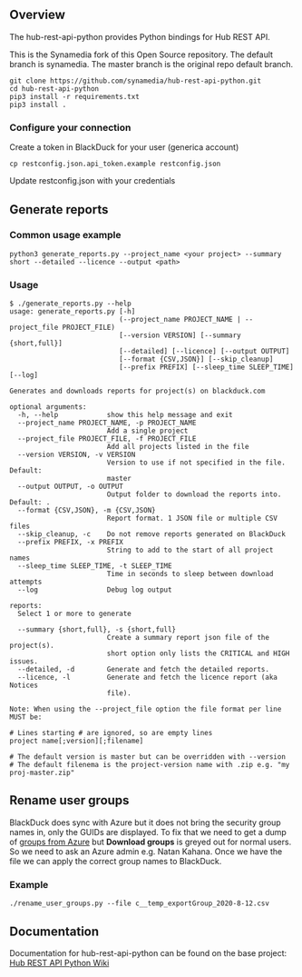 ## Overview ##
The hub-rest-api-python provides Python bindings for Hub REST API.

This is the Synamedia fork of this Open Source repository. The default branch is synamedia. The master branch is the original repo default branch.

```
git clone https://github.com/synamedia/hub-rest-api-python.git
cd hub-rest-api-python
pip3 install -r requirements.txt
pip3 install .
```
### Configure your connection
Create a token in BlackDuck for your user (generica account)

`cp restconfig.json.api_token.example restconfig.json`

Update restconfig.json with your credentials

## Generate reports
### Common usage example
`python3 generate_reports.py --project_name <your project> --summary short --detailed --licence --output <path>`

### Usage
```
$ ./generate_reports.py --help
usage: generate_reports.py [-h]
                           (--project_name PROJECT_NAME | --project_file PROJECT_FILE)
                           [--version VERSION] [--summary {short,full}]
                           [--detailed] [--licence] [--output OUTPUT]
                           [--format {CSV,JSON}] [--skip_cleanup]
                           [--prefix PREFIX] [--sleep_time SLEEP_TIME] [--log]

Generates and downloads reports for project(s) on blackduck.com

optional arguments:
  -h, --help            show this help message and exit
  --project_name PROJECT_NAME, -p PROJECT_NAME
                        Add a single project
  --project_file PROJECT_FILE, -f PROJECT_FILE
                        Add all projects listed in the file
  --version VERSION, -v VERSION
                        Version to use if not specified in the file. Default:
                        master
  --output OUTPUT, -o OUTPUT
                        Output folder to download the reports into. Default: .
  --format {CSV,JSON}, -m {CSV,JSON}
                        Report format. 1 JSON file or multiple CSV files
  --skip_cleanup, -c    Do not remove reports generated on BlackDuck
  --prefix PREFIX, -x PREFIX
                        String to add to the start of all project names
  --sleep_time SLEEP_TIME, -t SLEEP_TIME
                        Time in seconds to sleep between download attempts
  --log                 Debug log output

reports:
  Select 1 or more to generate

  --summary {short,full}, -s {short,full}
                        Create a summary report json file of the project(s).
                        short option only lists the CRITICAL and HIGH issues.
  --detailed, -d        Generate and fetch the detailed reports.
  --licence, -l         Generate and fetch the licence report (aka Notices
                        file).

Note: When using the --project_file option the file format per line MUST be:

# Lines starting # are ignored, so are empty lines
project name[;version][;filename]

# The default version is master but can be overridden with --version
# The default filenema is the project-version name with .zip e.g. "my proj-master.zip" 
```
## Rename user groups
BlackDuck does sync with Azure but it does not bring the security group names in, only the GUIDs are displayed. To fix that we need to get a dump of [groups from Azure](https://portal.azure.com/#blade/Microsoft_AAD_IAM/GroupsManagementMenuBlade/AllGroups) but **Download groups** is greyed out for normal users. So we need to ask an Azure admin e.g. Natan Kahana. Once we have the file we can apply the correct group names to BlackDuck.
### Example
`./rename_user_groups.py --file c__temp_exportGroup_2020-8-12.csv`

## Documentation ##
Documentation for hub-rest-api-python can be found on the base project:  [Hub REST API Python Wiki](https://github.com/blackducksoftware/hub-rest-api-python/wiki)


